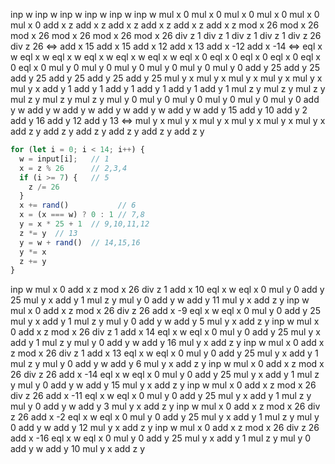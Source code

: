 inp w     inp w     inp w     inp w     inp w     inp w
mul x 0   mul x 0   mul x 0   mul x 0   mul x 0   mul x 0
add x z   add x z   add x z   add x z   add x z   add x z
mod x 26  mod x 26  mod x 26  mod x 26  mod x 26  mod x 26
div z 1   div z 1   div z 1   div z 1   div z 26  div z 26  <=>
add x 15  add x 15  add x 12  add x 13  add x -12 add x -14 <=>
eql x w   eql x w   eql x w   eql x w   eql x w   eql x w
eql x 0   eql x 0   eql x 0   eql x 0   eql x 0   eql x 0
mul y 0   mul y 0   mul y 0   mul y 0   mul y 0   mul y 0
add y 25  add y 25  add y 25  add y 25  add y 25  add y 25
mul y x   mul y x   mul y x   mul y x   mul y x   mul y x
add y 1   add y 1   add y 1   add y 1   add y 1   add y 1
mul z y   mul z y   mul z y   mul z y   mul z y   mul z y
mul y 0   mul y 0   mul y 0   mul y 0   mul y 0   mul y 0
add y w   add y w   add y w   add y w   add y w   add y w
add y 15  add y 10  add y 2   add y 16  add y 12  add y 13  <=>
mul y x   mul y x   mul y x   mul y x   mul y x   mul y x
add z y   add z y   add z y   add z y   add z y   add z y

```js
for (let i = 0; i < 14; i++) {
  w = input[i];   // 1
  x = z % 26      // 2,3,4
  if (i >= 7) {   // 5
    z /= 26
  }
  x += rand()           // 6
  x = (x === w) ? 0 : 1 // 7,8
  y = x * 25 + 1  // 9,10,11,12
  z *= y  // 13
  y = w + rand()  // 14,15,16
  y *= x
  z += y
}
```





































































inp w
mul x 0
add x z
mod x 26
div z 1
add x 10
eql x w
eql x 0
mul y 0
add y 25
mul y x
add y 1
mul z y
mul y 0
add y w
add y 11
mul y x
add z y
inp w
mul x 0
add x z
mod x 26
div z 26
add x -9
eql x w
eql x 0
mul y 0
add y 25
mul y x
add y 1
mul z y
mul y 0
add y w
add y 5
mul y x
add z y
inp w
mul x 0
add x z
mod x 26
div z 1
add x 14
eql x w
eql x 0
mul y 0
add y 25
mul y x
add y 1
mul z y
mul y 0
add y w
add y 16
mul y x
add z y
inp w
mul x 0
add x z
mod x 26
div z 1
add x 13
eql x w
eql x 0
mul y 0
add y 25
mul y x
add y 1
mul z y
mul y 0
add y w
add y 6
mul y x
add z y
inp w
mul x 0
add x z
mod x 26
div z 26
add x -14
eql x w
eql x 0
mul y 0
add y 25
mul y x
add y 1
mul z y
mul y 0
add y w
add y 15
mul y x
add z y
inp w
mul x 0
add x z
mod x 26
div z 26
add x -11
eql x w
eql x 0
mul y 0
add y 25
mul y x
add y 1
mul z y
mul y 0
add y w
add y 3
mul y x
add z y
inp w
mul x 0
add x z
mod x 26
div z 26
add x -2
eql x w
eql x 0
mul y 0
add y 25
mul y x
add y 1
mul z y
mul y 0
add y w
add y 12
mul y x
add z y
inp w
mul x 0
add x z
mod x 26
div z 26
add x -16
eql x w
eql x 0
mul y 0
add y 25
mul y x
add y 1
mul z y
mul y 0
add y w
add y 10
mul y x
add z y


















